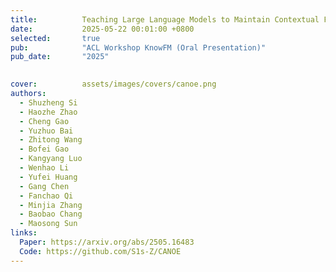 ```yaml
---
title:          Teaching Large Language Models to Maintain Contextual Faithfulness via Synthetic Tasks and Reinforcement Learning
date:           2025-05-22 00:01:00 +0800
selected:       true
pub:            "ACL Workshop KnowFM (Oral Presentation)"
pub_date:       "2025"

  
cover:          assets/images/covers/canoe.png
authors:
  - Shuzheng Si
  - Haozhe Zhao
  - Cheng Gao
  - Yuzhuo Bai
  - Zhitong Wang
  - Bofei Gao
  - Kangyang Luo
  - Wenhao Li
  - Yufei Huang
  - Gang Chen
  - Fanchao Qi
  - Minjia Zhang
  - Baobao Chang
  - Maosong Sun
links:
  Paper: https://arxiv.org/abs/2505.16483
  Code: https://github.com/S1s-Z/CANOE
---
```


